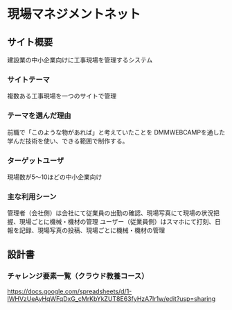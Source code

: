 
# 現場マネジメントネット

## サイト概要
建設業の中小企業向けに工事現場を管理するシステム

### サイトテーマ
複数ある工事現場を一つのサイトで管理

### テーマを選んだ理由
前職で「このような物があれば」と考えていたことを
DMMWEBCAMPを通した学んだ技術を使い、できる範囲で制作する。

### ターゲットユーザ
現場数が5〜10ほどの中小企業向け

### 主な利用シーン
管理者（会社側）は会社にて従業員の出勤の確認、現場写真にて現場の状況把握、現場ごとに機械・機材の管理
ユーザー（従業員側）はスマホにて打刻、日報を記録、現場写真の投稿、現場ごとに機械・機材の管理


## 設計書


### チャレンジ要素一覧（クラウド教養コース）

https://docs.google.com/spreadsheets/d/1-IWHVzUeAyHqWFqDxG_cMrKbYkZUT8E63fyHzA7lr1w/edit?usp=sharing


